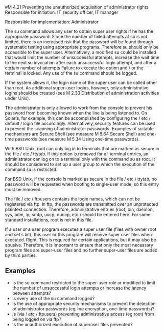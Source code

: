 #M 4.21 Preventing the unauthorized acquisition of administrator rights
Responsible for initiation: IT security officer, IT manager

Responsible for implementation: Administrator

The su command allows any user to obtain super user rights if he has the appropriate password. Since the number of failed attempts at su is not limited, there is an increased risk that the password will be found through systematic testing using appropriate programs. Therefore su should only be accessible to the super user. Alternatively, a modified su could be installed that would limit the number of unsuccessful attempts, increase the wait time to the next su invocation after each unsuccessful login attempt, and after a certain number of attempts Failure to execute the option and / or the terminal is locked. Any use of the su command should be logged.

If the system allows it, the login name of the super user can be called other than root. As additional super-user logins, however, only administrative logins should be created (see M 2.33 Distribution of administration activities under Unix).

The administrator is only allowed to work from the console to prevent his password from becoming known when the line is being listened to. On Solaris, for example, this can be accomplished by configuring the / etc / default / login file accordingly. Alternatively, security features can be used to prevent the scanning of administrator passwords. Examples of suitable mechanisms are Secure Shell (see measure M 5.64 Secure Shell) and one-time passwords (see measure M 5.34 Using one-time passwords).

With BSD Unix, root can only log in to terminals that are marked as secure in the file / etc / ttytab. If this option is removed for all terminal entries, an administrator can log on to a terminal only with the command su as root. It should be considered to set up a user group to which the execution of the command su is restricted.

For BSD Unix, if the console is marked as secure in the file / etc / ttytab, no password will be requested when booting to single-user mode, so this entry must be removed.

The file / etc / ftpusers contains the login names, which can not be registered via ftp. In ftp, the passwords are transmitted over an unprotected plaintext connection. Therefore, administrative entries (root, bin, daemon, sys, adm, lp, smtp, uucp, nuucp, etc.) should be entered here. For some standard installations, root is not in this file.

If a user or a user program executes a super user file (files with owner root and set s bit), this user or this program will receive super user files when executed. Right. This is required for certain applications, but it may also be abusive. Therefore, it is important to ensure that only the most necessary program files are super-user files and no further super-user files are added by third parties.



## Examples 
* Is the su command restricted to the super-user role or modified to limit the number of unsuccessful login attempts or increase the latency between attempts?
* Is every use of the su command logged?
* Is the use of appropriate security mechanisms to prevent the detection of administrator passwords (eg line encryption, one-time passwords)?
* Is (via / etc / ftpusers) preventing administrative access (eg root) from being logged on via ftp?
* Is the unauthorized execution of superuser files prevented?





